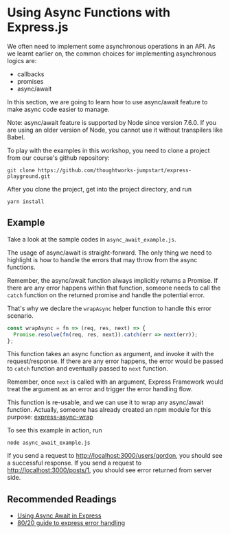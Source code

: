 # Using Async Functions with Express.js

We often need to implement some asynchronous operations in an API. As we learnt earlier on, the common choices for implementing asynchronous logics are:

* callbacks
* promises
* async/await

In this section, we are going to learn how to use async/await feature to make async code easier to manage.

Note: async/await feature is supported by Node since version 7.6.0. If you are using an older version of Node, you cannot use it without transpilers like Babel.

To play with the examples in this workshop, you need to clone a project from our course's github repository:

```text
git clone https://github.com/thoughtworks-jumpstart/express-playground.git
```

After you clone the project, get into the project directory, and run

```text
yarn install
```

## Example

Take a look at the sample codes in `async_await_example.js`.

The usage of async/await is straight-forward. The only thing we need to highlight is how to handle the errors that may throw from the async functions.

Remember, the async/await function always implicitly returns a Promise. If there are any error happens within that function, someone needs to call the `catch` function on the returned promise and handle the potential error.

That's why we declare the `wrapAsync` helper function to handle this error scenario.

```javascript
const wrapAsync = fn => (req, res, next) => {
  Promise.resolve(fn(req, res, next)).catch(err => next(err));
};
```

This function takes an async function as argument, and invoke it with the request/response. If there are any error happens, the error would be passed to `catch` function and eventually passed to `next` function.

Remember, once `next` is called with an argument, Express Framework would treat the argument as an error and trigger the error handling flow.

This function is re-usable, and we can use it to wrap any async/await function. Actually, someone has already created an npm module for this purpose: [express-async-wrap](https://github.com/Greenfields/express-async-wrap)

To see this example in action, run

```text
node async_await_example.js
```

If you send a request to [http://localhost:3000/users/gordon](http://localhost:3000/users/gordon), you should see a successful response. If you send a request to [http://localhost:3000/posts/1](http://localhost:3000/posts/1), you should see error returned from server side.

## Recommended Readings

* [Using Async Await in Express](https://medium.com/@Abazhenov/using-async-await-in-express-with-node-8-b8af872c0016)
* [80/20 guide to express error handling](http://thecodebarbarian.com/80-20-guide-to-express-error-handling)

